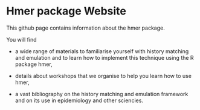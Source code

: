 # Hmer package Website

This github page contains information about the hmer package. 

You will find 

- a wide range of materials to familiarise yourself with history matching and emulation and to learn how to implement this technique using the R package hmer,

- details about workshops that we organise to help you learn how to use hmer,

- a vast bibliography on the history matching and emulation framework and on its use in epidemiology and other sciencies.   

